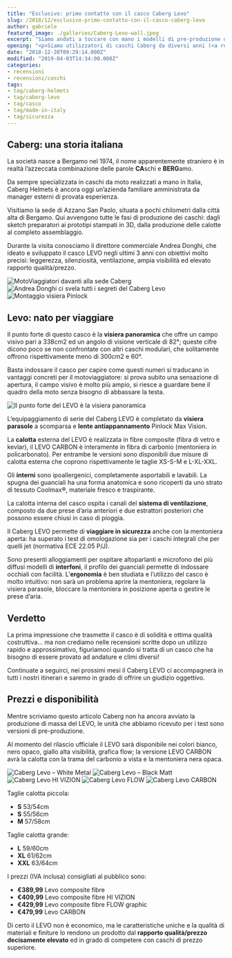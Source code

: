 ```yaml
---
title: "Esclusivo: primo contatto con il casco Caberg Levo"
slug: /2018/12/esclusivo-primo-contatto-con-il-casco-caberg-levo
author: gabriele
featured_image: ./galleries/Caberg-Levo-wall.jpeg
excerpt: "Siamo andati a toccare con mano i modelli di pre-produzione del nuovo LEVO: ecco le prime impressioni sul casco Caberg per i motoviaggiatori esigenti."
opening: "<p>Siamo utilizzatori di caschi Caberg da diversi anni (<a rel=\"noreferrer noopener\" href=\"https://amzn.to/2QDbIDX\" target=\"_blank\">Duke II</a> e <a href=\"https://amzn.to/2Sd8XWO\" target=\"_blank\" rel=\"noreferrer noopener\">Tourmax</a>) e la presentazione ad EICMA 2018 di un nuovo modello a vocazione turistica non ha potuto che incuriosirci.</p><p>Il Caberg Levo è un casco modulare in fibre composite, dal peso contenuto e un’ottima ventilazione, caratterizzato dalla visiera panoramica che offre il campo visivo tra i più ampi della categoria.</p>"
date: "2018-12-20T09:29:14.000Z"
modified: "2019-04-03T14:34:00.000Z"
categories:
- recensioni
- recensioni/caschi
tags:
- tag/caberg-helmets
- tag/caberg-levo
- tag/casco
- tag/made-in-italy
- tag/sicurezza
---
```

## Caberg: una storia italiana

La società nasce a Bergamo nel 1974, il nome apparentemente straniero è in realtà l’azzeccata combinazione delle parole **CA**schi e **BERG**amo. 

Da sempre specializzata in caschi da moto realizzati a mano in Italia, Caberg Helmets è ancora oggi un’azienda familiare amministrata da manager esterni di provata esperienza. 

Visitiamo la sede di Azzano San Paolo, situata a pochi chilometri dalla città alta di Bergamo. Qui avvengono tutte le fasi di produzione dei caschi: dagli sketch preparatori ai prototipi stampati in 3D, dalla produzione delle calotte al completo assemblaggio.

Durante la visita conosciamo il direttore commerciale Andrea Donghi, che ideato e sviluppato il casco LEVO negli ultimi 3 anni con obiettivi molto precisi: leggerezza, silenziosità, ventilazione, ampia visibilità ed elevato rapporto qualità/prezzo.

![MotoViaggiatori davanti alla sede Caberg](./galleries/DSC00139.jpeg "MotoViaggiatori davanti alla sede Caberg")
![Andrea Donghi ci svela tutti i segreti del Caberg Levo](./galleries/DSC00140.jpeg "Andrea Donghi ci svela tutti i segreti del Caberg Levo")
![Montaggio visiera Pinlock](./galleries/DSC00146.jpeg "Montaggio visiera Pinlock")

## Levo: nato per viaggiare

Il punto forte di questo casco è la **visiera panoramica** che offre un campo visivo pari a 338cm2 ed un angolo di visione verticale di 82°; queste cifre dicono poco se non confrontate con altri caschi modulari, che solitamente offrono rispettivamente meno di 300cm2 e 60°.

Basta indossare il casco per capire come questi numeri si traducano in vantaggi concreti per il motoviaggiatore: si prova subito una sensazione di apertura, il campo visivo è molto più ampio, si riesce a guardare bene il quadro della moto senza bisogno di abbassare la testa.

![Il punto forte del LEVO è la visiera panoramica](./galleries/Caberg-Levo-visor.jpg "Il punto forte del LEVO è la visiera panoramica")

L’equipaggiamento di serie del Caberg LEVO è completato da **visiera parasole** a scomparsa e **lente antiappannamento** Pinlock Max Vision.

La **calotta** esterna del LEVO è realizzata in fibre composite (fibra di vetro e kevlar), il LEVO CARBON è interamente in fibra di carbonio (mentoniera in policarbonato). Per entrambe le versioni sono disponibili due misure di calotta esterna che coprono rispettivamente le taglie XS-S-M e L-XL-XXL.

Gli **interni** sono ipoallergenici, completamente asportabili e lavabili. La spugna dei guanciali ha una forma anatomica e sono ricoperti da uno strato di tessuto Coolmax®, materiale fresco e traspirante.

La calotta interna del casco ospita i canali del **sistema di ventilazione**, composto da due prese d’aria anteriori e due estrattori posteriori che possono essere chiusi in caso di pioggia. 

Il Caberg LEVO permette di **viaggiare in sicurezza** anche con la mentoniera aperta: ha superato i test di omologazione sia per i caschi integrali che per quelli jet (normativa ECE 22.05 P/J).

Sono presenti alloggiamenti per ospitare altoparlanti e microfono dei più diffusi modelli di **interfoni**, il profilo dei guanciali permette di indossare occhiali con facilità. L’**ergonomia** è ben studiata e l’utilizzo del casco è molto intuitivo: non sarà un problema aprire la mentoniera, regolare la visiera parasole, bloccare la mentoniera in posizione aperta o gestire le prese d’aria.

## Verdetto

La prima impressione che trasmette il casco è di solidità e ottima qualità costruttiva… ma non crediamo nelle recensioni scritte dopo un utilizzo rapido e approssimativo, figuriamoci quando si tratta di un casco che ha bisogno di essere provato ad andature e climi diversi!

Continuate a seguirci, nei prossimi mesi il Caberg LEVO ci accompagnerà in tutti i nostri itinerari e saremo in grado di offrire un giudizio oggettivo.

## Prezzi e disponibilità

Mentre scriviamo questo articolo Caberg non ha ancora avviato la produzione di massa del LEVO, le unità che abbiamo ricevuto per i test sono versioni di pre-produzione.

Al momento del rilascio ufficiale il LEVO sarà disponibile nei colori bianco, nero opaco, giallo alta visibilità, grafica flow; la versione LEVO CARBON avrà la calotta con la trama del carbonio a vista e la mentoniera nera opaca. 

![Caberg Levo – White Metal](./galleries/Caberg-Levo-White-Metal-1.jpg "Caberg Levo – White Metal")
![Caberg Levo – Black Matt](./galleries/Caberg-Levo-Black-Matt.jpg "Caberg Levo – Black Matt")
![Caberg Levo HI VIZION](./galleries/Caberg-Levo-HI-VIZION.jpg "Caberg Levo HI VIZION")
![Caberg Levo FLOW](./galleries/Caberg-Levo-FLOW.jpg "Caberg Levo FLOW")
![Caberg Levo CARBON](./galleries/Caberg-Levo-CARBON.jpg "Caberg Levo CARBON")

Taglie calotta piccola:

*   **S** 53/54cm
*   **S** 55/56cm
*   **M** 57/58cm

Taglie calotta grande:

*   **L** 59/60cm
*   **XL** 61/62cm
*   **XXL** 63/64cm

I prezzi (IVA inclusa) consigliati al pubblico sono:

*   **€389,99** Levo composite fibre 
*   **€409,99** Levo composite fibre HI VIZION
*   **€429,99** Levo composite fibre FLOW graphic
*   **€479,99** Levo CARBON

Di certo il LEVO non è economico, ma le caratteristiche uniche e la qualità di materiali e finiture lo rendono un prodotto dal **rapporto qualità/prezzo decisamente elevato** ed in grado di competere con caschi di prezzo superiore.